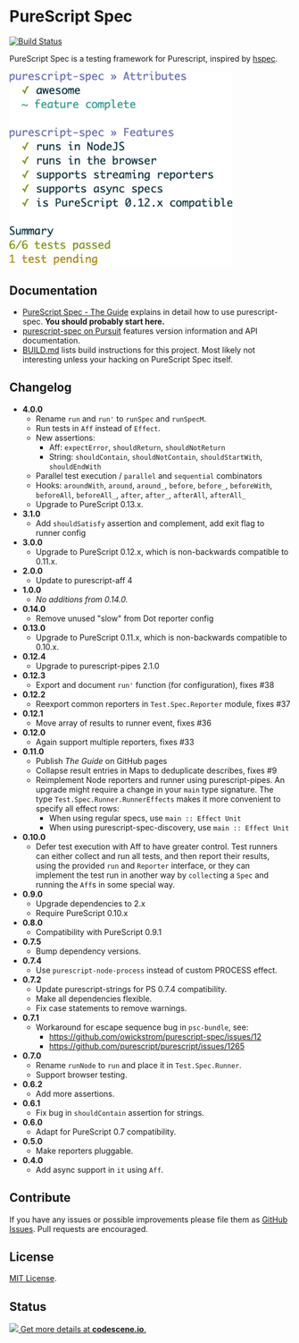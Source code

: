 # PureScript Spec 
[![Build Status](https://github.com/purescript-spec/purescript-spec/workflows/CI/badge.svg?branch=master)](https://github.com/purescript-spec/purescript-spec/actions?query=workflow%3ACI+branch%3Amaster)

PureScript Spec is a testing framework for Purescript, inspired by
[hspec](http://hspec.github.io/).

<img src="https://raw.githubusercontent.com/purescript-spec/purescript-spec/master/example.png" width="400" />

## Documentation

* [PureScript Spec - The Guide](https://purescript-spec.github.io/purescript-spec/) explains
in detail how to use purescript-spec. **You should probably start here.**
* [purescript-spec on Pursuit](https://pursuit.purescript.org/packages/purescript-spec)
  features version information and API documentation.
* [BUILD.md](BUILD.md) lists build instructions for this project. Most
  likely not interesting unless your hacking on PureScript Spec itself.

## Changelog

* **4.0.0**
  * Rename `run` and `run'` to `runSpec` and `runSpecM`.
  * Run tests in `Aff` instead of `Effect`.
  * New assertions:
    - Aff: `expectError`, `shouldReturn`, `shouldNotReturn`
    - String: `shouldContain`, `shouldNotContain`, `shouldStartWith`,
      `shouldEndWith`
  * Parallel test execution / `parallel` and `sequential` combinators
  * Hooks: `aroundWith`, `around`, `around_`, `before`, `before_`, `beforeWith`,
    `beforeAll`, `beforeAll_`, `after`, `after_`, `afterAll`, `afterAll_`
  * Upgrade to PureScript 0.13.x.
* **3.1.0**
  * Add `shouldSatisfy` assertion and complement, add exit flag to runner config
* **3.0.0**
  * Upgrade to PureScript 0.12.x, which is non-backwards compatible to 0.11.x.
* **2.0.0**
  * Update to purescript-aff 4
* **1.0.0**
  * _No additions from 0.14.0._
* **0.14.0**
  * Remove unused "slow" from Dot reporter config
* **0.13.0**
  * Upgrade to PureScript 0.11.x, which is non-backwards compatible to 0.10.x.
* **0.12.4**
  * Upgrade to purescript-pipes 2.1.0
* **0.12.3**
  * Export and document `run'` function (for configuration), fixes #38
* **0.12.2**
  * Reexport common reporters in `Test.Spec.Reporter` module, fixes #37
* **0.12.1**
  * Move array of results to runner event, fixes #36
* **0.12.0**
  * Again support multiple reporters, fixes #33
* **0.11.0**
  * Publish *The Guide* on GitHub pages
  * Collapse result entries in Maps to deduplicate describes, fixes #9
  * Reimplement Node reporters and runner using purescript-pipes. An upgrade
    might require a change in your `main` type signature. The type
    `Test.Spec.Runner.RunnerEffects` makes it more convenient to specify all
    effect rows:
    * When using regular specs, use `main :: Effect Unit`
    * When using purescript-spec-discovery, use `main :: Effect Unit`
* **0.10.0**
  * Defer test execution with Aff to have greater control. Test runners can
    either collect and run all tests, and then report their results, using
    the provided `run` and `Reporter` interface, or they can implement the
    test run in another way by `collect`ing a `Spec` and running the `Aff`s in
    some special way.
* **0.9.0**
  * Upgrade dependencies to 2.x
  * Require PureScript 0.10.x
* **0.8.0**
  * Compatibility with PureScript 0.9.1
* **0.7.5**
  * Bump dependency versions.
* **0.7.4**
  * Use `purescript-node-process` instead of custom PROCESS effect.
* **0.7.2**
  * Update purescript-strings for PS 0.7.4 compatibility.
  * Make all dependencies flexible.
  * Fix case statements to remove warnings.
* **0.7.1**
  * Workaround for escape sequence bug in `psc-bundle`, see:
    * https://github.com/owickstrom/purescript-spec/issues/12
    * https://github.com/purescript/purescript/issues/1265
* **0.7.0**
  * Rename `runNode` to `run` and place it in `Test.Spec.Runner`.
  * Support browser testing.
* **0.6.2**
  * Add more assertions.
* **0.6.1**
  * Fix bug in `shouldContain` assertion for strings.
* **0.6.0**
  * Adapt for PureScript 0.7 compatibility.
* **0.5.0**
  * Make reporters pluggable.
* **0.4.0**
  * Add async support in `it` using `Aff`.

## Contribute

If you have any issues or possible improvements please file them as
[GitHub Issues](https://github.com/purescript-spec/purescript-spec/issues). Pull
requests are encouraged.

## License

[MIT License](LICENSE.md).

## Status

[![](https://codescene.io/projects/124/status.svg) Get more details at **codescene.io**.](https://codescene.io/projects/124/jobs/latest-successful/results)
